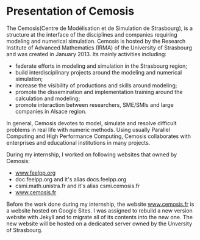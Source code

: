 # Presentation of Cemosis
The Cemosis(Centre de Modélisation et de Simulation de Strasbourg), is a structure at the interface of the disciplines and companies requiring modeling and numerical simulation.
Cemosis is hosted by the Research Institute of Advanced Mathematics (IRMA) of the University of Strasbourg and was created in January 2013. Its mainly activities including:
- federate efforts in modeling and simulation in the Strasbourg region;
- build interdisciplinary projects around the modeling and numerical simulation;
- increase the visibility of productions and skills around modeling;
- promote the dissemination and implementation training around the calculation and modeling;
- promote interaction between researchers, SME/SMIs and large companies in Alsace region.

In general, Cemosis devotes to model, simulate and resolve difficult problems in real life with numeric methods. Using usually Parallel Computing and High Performance Computing, Cemosis collaborates with enterprises and educational institutions in many projects.

During my internship, I worked on following websites that owned by Cemosis:
- www.feelpp.org
- doc.feelpp.org and it's alias docs.feelpp.org
- csmi.math.unistra.fr and it's alias csmi.cemosis.fr
- www.cemosis.fr

Before the work done during my internship, the website www.cemosis.fr is a website hosted on Google Sites. I was assigned to rebuild a new version website with Jekyll and to migrate all of its contents into the new one. The new website will be hosted on a dedicated server owned by the Unversity of Strasbourg.